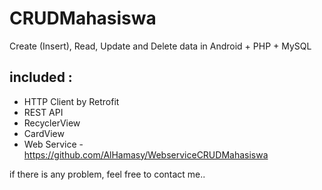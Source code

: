 # CRUDMahasiswa
Create (Insert), Read, Update and Delete data in Android + PHP + MySQL

## included :
* HTTP Client by Retrofit
* REST API
* RecyclerView
* CardView
* Web Service - https://github.com/AlHamasy/WebserviceCRUDMahasiswa

if there is any problem, feel free to contact me..
